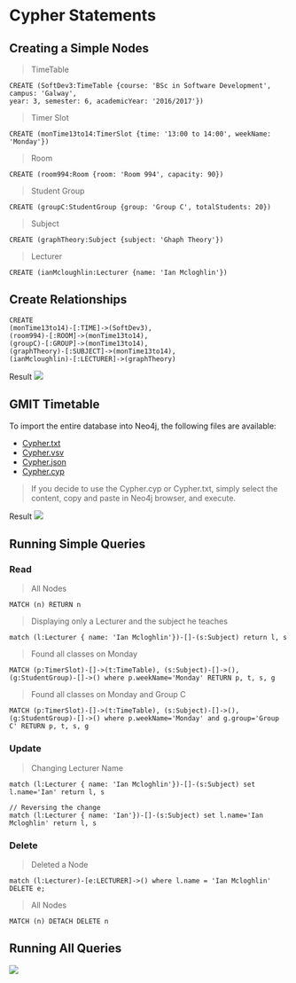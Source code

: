 # Cypher Statements

## Creating a Simple Nodes

> TimeTable
```
CREATE (SoftDev3:TimeTable {course: 'BSc in Software Development', campus: 'Galway', 
year: 3, semester: 6, academicYear: '2016/2017'})
```
> Timer Slot
```
CREATE (monTime13to14:TimerSlot {time: '13:00 to 14:00', weekName: 'Monday'})
```
> Room
```
CREATE (room994:Room {room: 'Room 994', capacity: 90})
```
> Student Group
```
CREATE (groupC:StudentGroup {group: 'Group C', totalStudents: 20})
```
> Subject
```
CREATE (graphTheory:Subject {subject: 'Ghaph Theory'})
```
> Lecturer
```
CREATE (ianMcloughlin:Lecturer {name: 'Ian Mcloghlin'})
```

## Create Relationships

```
CREATE 
(monTime13to14)-[:TIME]->(SoftDev3), 
(room994)-[:ROOM]->(monTime13to14), 
(groupC)-[:GROUP]->(monTime13to14),
(graphTheory)-[:SUBJECT]->(monTime13to14), 
(ianMcloughlin)-[:LECTURER]->(graphTheory)
```
Result
![](https://github.com/alexpt2000gmit/3Year_Project_GRAPH_THEORY_Neo4j/blob/master/img/browserNeo4j.png)


## GMIT Timetable

To import the entire database into Neo4j, the following files are available:

* [Cypher.txt](https://github.com/alexpt2000gmit/3Year_Project_GRAPH_THEORY_Neo4j/blob/master/DataBase/Cypher.txt)
* [Cypher.vsv](https://github.com/alexpt2000gmit/3Year_Project_GRAPH_THEORY_Neo4j/blob/master/DataBase/Cypher.csv)
* [Cypher.json](https://github.com/alexpt2000gmit/3Year_Project_GRAPH_THEORY_Neo4j/blob/master/DataBase/Cypher.json)
* [Cypher.cyp](https://github.com/alexpt2000gmit/3Year_Project_GRAPH_THEORY_Neo4j/blob/master/DataBase/Cypher.cyp)

> If you decide to use the Cypher.cyp or Cypher.txt, simply select 
> the content, copy and paste in Neo4j browser, and execute.

Result
![](https://github.com/alexpt2000gmit/3Year_Project_GRAPH_THEORY_Neo4j/blob/master/img/graph.png)

## Running Simple Queries
### Read
> All Nodes
```
MATCH (n) RETURN n
```
> Displaying only a Lecturer and the subject he teaches
```
match (l:Lecturer { name: 'Ian Mcloghlin'})-[]-(s:Subject) return l, s
```
> Found all classes on Monday
```
MATCH (p:TimerSlot)-[]->(t:TimeTable), (s:Subject)-[]->(), (g:StudentGroup)-[]->() where p.weekName='Monday' RETURN p, t, s, g
```
> Found all classes on Monday and Group C
```
MATCH (p:TimerSlot)-[]->(t:TimeTable), (s:Subject)-[]->(), (g:StudentGroup)-[]->() where p.weekName='Monday' and g.group='Group C' RETURN p, t, s, g
```

### Update 
> Changing Lecturer Name
```
match (l:Lecturer { name: 'Ian Mcloghlin'})-[]-(s:Subject) set l.name='Ian' return l, s

// Reversing the change
match (l:Lecturer { name: 'Ian'})-[]-(s:Subject) set l.name='Ian Mcloghlin' return l, s
```

### Delete 

> Deleted a Node
```
match (l:Lecturer)-[e:LECTURER]->() where l.name = 'Ian Mcloghlin' DELETE e;
```
> All Nodes
```
MATCH (n) DETACH DELETE n
```

## Running All Queries
![](https://github.com/alexpt2000gmit/3Year_Project_GRAPH_THEORY_Neo4j/blob/master/img/CypherScreen.gif)

